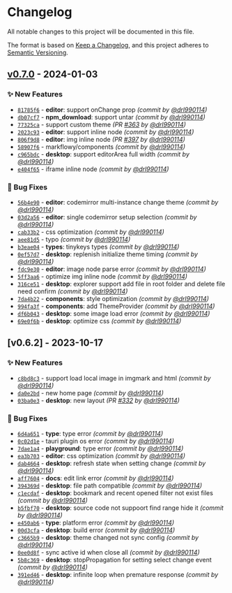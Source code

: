# Changelog
All notable changes to this project will be documented in this file.

The format is based on [Keep a Changelog](https://keepachangelog.com/en/1.0.0/),
and this project adheres to [Semantic Versioning](https://semver.org/spec/v2.0.0.html).

## [v0.7.0] - 2024-01-03
### :sparkles: New Features
- [`81785f6`](https://github.com/drl990114/MarkFlowy/commit/81785f6b020d452c99c0b4c2db0718343bbe62ea) - **editor**: support onChange prop *(commit by [@drl990114](https://github.com/drl990114))*
- [`db07cf7`](https://github.com/drl990114/MarkFlowy/commit/db07cf747d7ee41cfe38cc77c20ef3a5b2023d46) - **npm_download**: support untar *(commit by [@drl990114](https://github.com/drl990114))*
- [`77325ca`](https://github.com/drl990114/MarkFlowy/commit/77325ca5b19e7658594627788ae718fc3eaa82ee) - support custom theme *(PR [#363](https://github.com/drl990114/MarkFlowy/pull/363) by [@drl990114](https://github.com/drl990114))*
- [`2023c93`](https://github.com/drl990114/MarkFlowy/commit/2023c93f6e30761a2214c01d215bc319c14c64d3) - **editor**: support inline node *(commit by [@drl990114](https://github.com/drl990114))*
- [`806f9d8`](https://github.com/drl990114/MarkFlowy/commit/806f9d85050e40164ecfe25d4ddd2a9c416684a5) - **editor**: img inline node *(PR [#397](https://github.com/drl990114/MarkFlowy/pull/397) by [@drl990114](https://github.com/drl990114))*
- [`58907f6`](https://github.com/drl990114/MarkFlowy/commit/58907f6d877c156ef295666412056e22e56c5439) - markflowy/components *(commit by [@drl990114](https://github.com/drl990114))*
- [`c965bdc`](https://github.com/drl990114/MarkFlowy/commit/c965bdca93742981a5ef75cae0098890ea51a970) - **desktop**: support editorArea full width *(commit by [@drl990114](https://github.com/drl990114))*
- [`e404f65`](https://github.com/drl990114/MarkFlowy/commit/e404f65ee2e3f0efe1429697e984e818e2dd45b8) - iframe inline node *(commit by [@drl990114](https://github.com/drl990114))*

### :bug: Bug Fixes
- [`56b4e90`](https://github.com/drl990114/MarkFlowy/commit/56b4e907a453bf6d9b9d566a448674522d846b06) - **editor**: codemirror multi-instance change theme *(commit by [@drl990114](https://github.com/drl990114))*
- [`03d2a56`](https://github.com/drl990114/MarkFlowy/commit/03d2a56ab162b46e376b45adc91b25892efa366f) - **editor**: single codemirror setup selection *(commit by [@drl990114](https://github.com/drl990114))*
- [`cab33b2`](https://github.com/drl990114/MarkFlowy/commit/cab33b2b6416718c23a87f535e1f8cb987bea5c6) - css optimization *(commit by [@drl990114](https://github.com/drl990114))*
- [`aee81d5`](https://github.com/drl990114/MarkFlowy/commit/aee81d5387cab57f8435adc63f6f6f81f9242321) - typo *(commit by [@drl990114](https://github.com/drl990114))*
- [`b3eae04`](https://github.com/drl990114/MarkFlowy/commit/b3eae045115541b6641af48acb0d299f23f22df0) - **types**: tinykeys types *(commit by [@drl990114](https://github.com/drl990114))*
- [`0ef57d7`](https://github.com/drl990114/MarkFlowy/commit/0ef57d7a0b2c2eeaf763c25151266660c7043b61) - **desktop**: replenish initialize theme timing *(commit by [@drl990114](https://github.com/drl990114))*
- [`fdc9e30`](https://github.com/drl990114/MarkFlowy/commit/fdc9e30848abcf94bacb22f5c32ab912ff1ea1c8) - **editor**: image node parse error *(commit by [@drl990114](https://github.com/drl990114))*
- [`5ff3aa6`](https://github.com/drl990114/MarkFlowy/commit/5ff3aa632714108eb8aa86b90180235a8a2b9e23) - optimize img inline node *(commit by [@drl990114](https://github.com/drl990114))*
- [`316ce51`](https://github.com/drl990114/MarkFlowy/commit/316ce51605d866bd0b59b1c0c031360723c96099) - **desktop**: explorer support add file in root folder and delete file need confirm *(commit by [@drl990114](https://github.com/drl990114))*
- [`7da4b22`](https://github.com/drl990114/MarkFlowy/commit/7da4b225b61376565c27e0afc5f523c68e6f2530) - **components**: style optimization *(commit by [@drl990114](https://github.com/drl990114))*
- [`994fa3f`](https://github.com/drl990114/MarkFlowy/commit/994fa3ffc780b416fdcdc5050daa801342a3ff6e) - **components**: add ThemeProvider *(commit by [@drl990114](https://github.com/drl990114))*
- [`df6b043`](https://github.com/drl990114/MarkFlowy/commit/df6b0432f99341fb627e58fbeae1f2d020699c2f) - **desktop**: some image load error *(commit by [@drl990114](https://github.com/drl990114))*
- [`69e0f6b`](https://github.com/drl990114/MarkFlowy/commit/69e0f6b4d02b2413495151c754e3d35c708b1c35) - **desktop**: optimize css *(commit by [@drl990114](https://github.com/drl990114))*


## [v0.6.2] - 2023-10-17
### :sparkles: New Features
- [`c8bd8c3`](https://github.com/drl990114/MarkFlowy/commit/c8bd8c36109824639cce13e2dba04acc010d9479) - support load local image in imgmark and html *(commit by [@drl990114](https://github.com/drl990114))*
- [`da0e2bd`](https://github.com/drl990114/MarkFlowy/commit/da0e2bde88fd044d680f8b5533506b47ab0c333a) - new home page *(commit by [@drl990114](https://github.com/drl990114))*
- [`03ba0e3`](https://github.com/drl990114/MarkFlowy/commit/03ba0e32e4e4dc1aff05b7f63eba59876b7a8d97) - **desktop**: new layout *(PR [#332](https://github.com/drl990114/MarkFlowy/pull/332) by [@drl990114](https://github.com/drl990114))*

### :bug: Bug Fixes
- [`6d4a651`](https://github.com/drl990114/MarkFlowy/commit/6d4a651107b4c75f5b3ca5e67d231d17cc9e1c12) - **type**: type error *(commit by [@drl990114](https://github.com/drl990114))*
- [`0c02d1e`](https://github.com/drl990114/MarkFlowy/commit/0c02d1ef0932f48a708978d6d1dc3091090809df) - tauri plugin os error *(commit by [@drl990114](https://github.com/drl990114))*
- [`7dae1a4`](https://github.com/drl990114/MarkFlowy/commit/7dae1a457ec5058473d245977ea858506fd4f481) - **playground**: type error *(commit by [@drl990114](https://github.com/drl990114))*
- [`ea3b703`](https://github.com/drl990114/MarkFlowy/commit/ea3b703447bd89446ddd289a37e0aa18c949310e) - **editor**: css optimization *(commit by [@drl990114](https://github.com/drl990114))*
- [`dab4664`](https://github.com/drl990114/MarkFlowy/commit/dab4664a7f69e4eda4cec56e727b3f71c74a5321) - **desktop**: refresh state when setting change *(commit by [@drl990114](https://github.com/drl990114))*
- [`aff7604`](https://github.com/drl990114/MarkFlowy/commit/aff76046316ad8deb26f0f373a1864762b4d942a) - **docs**: edit link error *(commit by [@drl990114](https://github.com/drl990114))*
- [`394369d`](https://github.com/drl990114/MarkFlowy/commit/394369d61c4f8f94aaf362135267872459a321dd) - **desktop**: file path compatible *(commit by [@drl990114](https://github.com/drl990114))*
- [`c1ecdaf`](https://github.com/drl990114/MarkFlowy/commit/c1ecdaf60ecf3fbc433a09b51d5dac37c9e24c91) - **desktop**: bookmark and recent opened filter not exist files *(commit by [@drl990114](https://github.com/drl990114))*
- [`b5fbf70`](https://github.com/drl990114/MarkFlowy/commit/b5fbf709438c646f66e413e5180bb0d2790d087b) - **desktop**: source code not suppoort find range hide it *(commit by [@drl990114](https://github.com/drl990114))*
- [`e450ab6`](https://github.com/drl990114/MarkFlowy/commit/e450ab6463dcb086cb9a8655a53d97148183a107) - **type**: platform error *(commit by [@drl990114](https://github.com/drl990114))*
- [`00d3cfa`](https://github.com/drl990114/MarkFlowy/commit/00d3cfa6ada2a1bc7ef3bf634574ad9f7c5e6027) - **desktop**: build error *(commit by [@drl990114](https://github.com/drl990114))*
- [`c3665b9`](https://github.com/drl990114/MarkFlowy/commit/c3665b96c102f7b2c387d4aff334bb53f6cf00cc) - **desktop**: theme changed not sync config *(commit by [@drl990114](https://github.com/drl990114))*
- [`0ee0d8f`](https://github.com/drl990114/MarkFlowy/commit/0ee0d8f96ec7d22598ab5b656d01fe535531cc24) - sync active id when close all *(commit by [@drl990114](https://github.com/drl990114))*
- [`5b8c369`](https://github.com/drl990114/MarkFlowy/commit/5b8c3695ce661ef8c5531ae08eb1e30f24e47262) - **desktop**: stopPropagation for setting select change event *(commit by [@drl990114](https://github.com/drl990114))*
- [`391ed46`](https://github.com/drl990114/MarkFlowy/commit/391ed466b3fe81368ca0ade50cced804d9222760) - **desktop**: infinite loop when premature response *(commit by [@drl990114](https://github.com/drl990114))*

[v0.7.0]: https://github.com/drl990114/MarkFlowy/compare/v0.6.2...v0.7.0